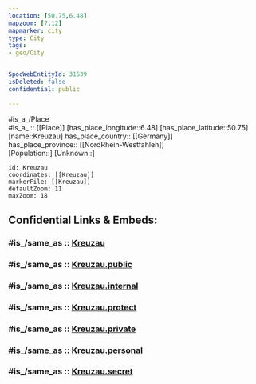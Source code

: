 ```yaml
---
location: [50.75,6.48] 
mapzoom: [7,12] 
mapmarker: city 
type: City
tags:
- geo/City


SpocWebEntityId: 31639
isDeleted: false
confidential: public

---
```

#is_a_/Place  
#is_a_ :: [[Place]] 
[has_place_longitude::6.48] 
[has_place_latitude::50.75] 
[name::Kreuzau] 
has_place_country:: [[Germany]]  
has_place_province:: [[NordRhein-Westfahlen]]  
[Population::] 
[Unknown::] 


```leaflet
id: Kreuzau
coordinates: [[Kreuzau]] 
markerFile: [[Kreuzau]] 
defaultZoom: 11 
maxZoom: 18
```


## Confidential Links & Embeds: 

### #is_/same_as :: [Kreuzau](/_Standards/Earth/Continent/Europe/Europe~Central/Germany/Germany~West/Nordrhein-Westfalen/counties~NW/Düren/cities~Düren/Kreuzau.md) 

### #is_/same_as :: [Kreuzau.public](/_public/Earth/Continent/Europe/Europe~Central/Germany/Germany~West/Nordrhein-Westfalen/counties~NW/Düren/cities~Düren/Kreuzau.public.md) 

### #is_/same_as :: [Kreuzau.internal](/_internal/Earth/Continent/Europe/Europe~Central/Germany/Germany~West/Nordrhein-Westfalen/counties~NW/Düren/cities~Düren/Kreuzau.internal.md) 

### #is_/same_as :: [Kreuzau.protect](/_protect/Earth/Continent/Europe/Europe~Central/Germany/Germany~West/Nordrhein-Westfalen/counties~NW/Düren/cities~Düren/Kreuzau.protect.md) 

### #is_/same_as :: [Kreuzau.private](/_private/Earth/Continent/Europe/Europe~Central/Germany/Germany~West/Nordrhein-Westfalen/counties~NW/Düren/cities~Düren/Kreuzau.private.md) 

### #is_/same_as :: [Kreuzau.personal](/_personal/Earth/Continent/Europe/Europe~Central/Germany/Germany~West/Nordrhein-Westfalen/counties~NW/Düren/cities~Düren/Kreuzau.personal.md) 

### #is_/same_as :: [Kreuzau.secret](/_secret/Earth/Continent/Europe/Europe~Central/Germany/Germany~West/Nordrhein-Westfalen/counties~NW/Düren/cities~Düren/Kreuzau.secret.md)

